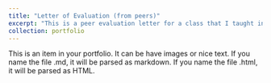 ```yaml
---
title: "Letter of Evaluation (from peers)"
excerpt: "This is a peer evaluation letter for a class that I taught in Spring 2025.<br/><img src='/images/peer_evaluation_letter'>"
collection: portfolio
---
```


This is an item in your portfolio. It can be have images or nice text. If you name the file .md, it will be parsed as markdown. If you name the file .html, it will be parsed as HTML. 
